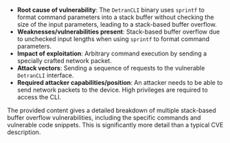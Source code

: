 - **Root cause of vulnerability**: The `DetranCLI` binary uses `sprintf` to format command parameters into a stack buffer without checking the size of the input parameters, leading to a stack-based buffer overflow.
- **Weaknesses/vulnerabilities present**: Stack-based buffer overflow due to unchecked input lengths when using `sprintf` to format command parameters.
- **Impact of exploitation**: Arbitrary command execution by sending a specially crafted network packet.
- **Attack vectors**: Sending a sequence of requests to the vulnerable `DetranCLI` interface.
- **Required attacker capabilities/position**: An attacker needs to be able to send network packets to the device. High privileges are required to access the CLI.

The provided content gives a detailed breakdown of multiple stack-based buffer overflow vulnerabilities, including the specific commands and vulnerable code snippets. This is significantly more detail than a typical CVE description.